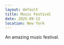 ```yaml
---
layout: default
title: Music Festival
date: 2025-09-12
location: New York
---
```


<p>An amazing music festival.</p>
